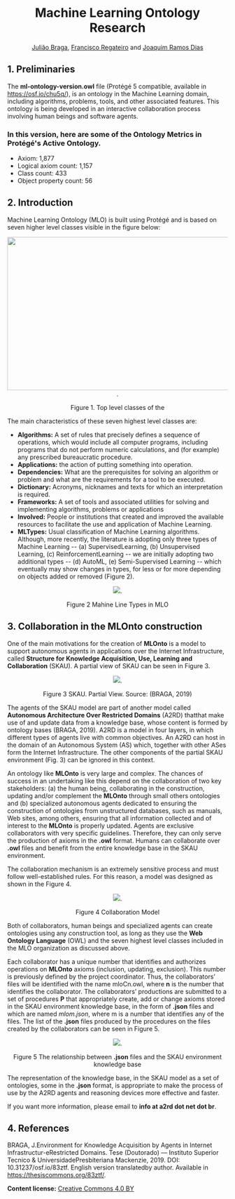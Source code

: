 <div align="center">
<h1>Machine Learning Ontology Research</h1>

[Julião Braga](http://www.braga.net.br), [Francisco Regateiro](https://fenix.tecnico.ulisboa.pt/homepage/ist13522) and [Joaquim Ramos Dias](https://fenix.tecnico.ulisboa.pt/homepage/ist13137) 
</div>

## 1. Preliminaries

The **ml-ontology-version.owl** file (Protégé 5 compatible, available in https://osf.io/chu5q/), is an ontology in the Machine Learning domain, including algorithms, problems, tools, and other associated features. This ontology is being developed in an interactive collaboration process involving human beings and software agents.

### In this version, here are some of the Ontology Metrics in Protégé's Active Ontology.
- Axiom: 1,877
- Logical axiom count: 1,157
- Class count: 433
- Object property count: 56

## 2. Introduction

Machine Learning Ontology (MLO) is built using Protégé and is based on seven higher level
classes visible in the figure below:

<div align="center">
  <img src="http://a2rd.net.br/img/mlontologyTopClasses600.jpg" width="600px" height="349px">.
  
  Figure 1. Top level classes of the 
</div>

The main characteristics of these seven highest level classes are:

- **Algorithms:** A set of rules that precisely defines a sequence of operations, which would include all computer programs, including programs that do not perform numeric calculations, and (for example) any prescribed bureaucratic procedure. 
- **Applications:** the action of putting something into operation.
- **Dependencies:** What are the prerequisites for solving an algorithm or problem and what are the requirements for a tool to be executed.
- **Dictionary:** Acronyms, nicknames and texts for which an interpretation is required.
- **Frameworks:** A set of tools and associated utilities for solving and implementing algorithms, problems or applications
- **Involved:** People or institutions that created and improved the available resources to facilitate the use and application of Machine Learning. 
- **MLTypes:** Usual classification of Machine Learning algorithms.  Although, more recently, the literature is adopting only three types of Machine Learning -- (a) SupervisedLearning, (b) Unsupervised Learning, (c) ReinforcementLearning -- we are initially adopting two additional types -- (d) AutoML, (e) Semi-Supervised Learning -- which eventually may show changes in types,  for less or for more depending on objects added or removed (Figure 2).

<div align="center">
  <img src="http://a2rd.net.br/img/P5-MLTypesHierarchy.jpg">.
  
 Figure 2 Mahine Line Types in MLO
</div>

## 3. Collaboration in the MLOnto construction

One of the main motivations for the creation of **MLOnto** is a model to support autonomous agents in applications over the Internet Infrastructure, called **Structure for Knowledge Acquisition, Use, Learning and Collaboration** (SKAU). A partial view of SKAU can be seen in Figure 3.

<div align="center">
  <img src="http://a2rd.net.br/img/partialSKAU.jpg">.
  
 Figure 3 SKAU. Partial View. Source: (BRAGA, 2019)
</div>

The agents of the SKAU model are part of another model called **Autonomous Architecture Over Restricted Domains** (A2RD) thatthat make use of and update data from a knowledge base, whose content is formed by ontology bases (BRAGA, 2019). A2RD is a model in four layers, in which different types of agents live with common objectives. An A2RD can host in the domain of an Autonomous System (AS) which, together with other ASes form the Internet Infrastructure. The other components of the partial SKAU environment (Fig. 3) can be ignored in this context.

An ontology like **MLOnto** is very large and complex. The chances of success in an undertaking like this depend on the collaboration of two key stakeholders: (a) the human being, collaborating in the construction, updating and/or complement the **MLOnto** through small others ontologies and (b) specialized autonomous agents dedicated to ensuring the construction of ontologies from unstructured databases, such as manuals, Web sites, among others, ensuring that all information collected and of interest to the **MLOnto** is properly updated. Agents are exclusive collaborators with very specific guidelines. Therefore, they can only serve the production of axioms in the **.owl** format.
Humans can collaborate over **.owl** files and benefit from the entire knowledge base in the SKAU environment.

The collaboration mechanism is an extremely sensitive process and must follow well-established rules. For this reason, a model was designed as shown in the Figure 4.

<div align="center">
  <img src="http://a2rd.net.br/img/ColaboratorModel.jpg">.
  
 Figure 4 Collaboration Model
</div>

Both of collaborators, human beings and specialized agents can create ontologies using any construction tool, as long as they use the **Web Ontology Language** (OWL) and the seven highest level classes included in the MLO organization as discussed above.

Each collaborator has a unique number that identifies and authorizes operations on **MLOnto** axioms (inclusion, updating, exclusion). This number is previously defined by the project coordinator. Thus, the collaborators’ files will be identified with the name mloCn.owl, where **n** is the number that identifies the collaborator. The collaborators’ productions are submitted to a set of procedures **P** that appropriately create, add or change axioms stored in the SKAU environment knowledge base, in the form of **.json** files and which are named *mlom.json*, where m is a number that identifies any of the files. The list of the **.json** files produced by the procedures on the files created by the collaborators can be seen in Figure 5.

<div align="center">
  <img src="http://a2rd.net.br/img/SKAUxmlo.jpg">.
  
 Figure 5 The relationship between **.json** files and the SKAU environment knowledge base
</div>

The representation of the knowledge base, in the SKAU model as a set of ontologies, some in the **.json** format, is appropriate to make the process of use by the A2RD agents and reasoning devices more effective and faster.

If you want more information, please email to **info at a2rd dot net dot br**.

## 4. References

BRAGA, J.Environment for Knowledge Acquisition by Agents in Internet Infrastructur-eRestricted Domains. Tese (Doutorado) — Instituto Superior Tecnico & UniversidadePresbiteriana Mackenzie, 2019. DOI: 10.31237/osf.io/83ztf. English version translatedby author. Available in https://thesiscommons.org/83ztf/.

**Content license:** [Creative Commons 4.0 BY](http://creativecommons.org/licenses/by/4.0/) 
